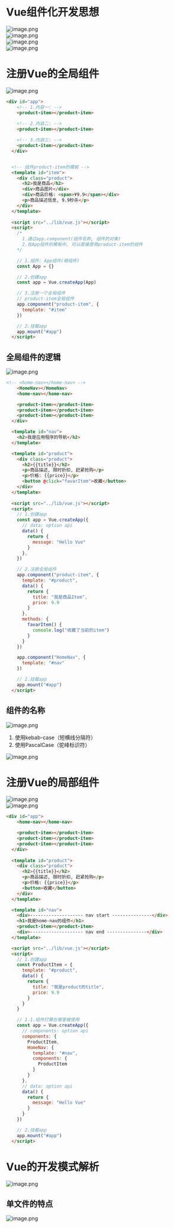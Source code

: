 <a name="GJntL"></a>
# Vue组件化开发思想
![image.png](https://cdn.nlark.com/yuque/0/2023/png/35204765/1679210906654-61a6e18d-37b6-4a5c-bf23-3e68236279ca.png#averageHue=%23f5f2f0&clientId=u73b6b08b-f729-4&from=paste&height=387&id=uf3f369a8&name=image.png&originHeight=387&originWidth=677&originalType=binary&ratio=1&rotation=0&showTitle=false&size=127900&status=done&style=none&taskId=u035df681-1bda-44f8-8cff-6858f403e08&title=&width=677)<br />![image.png](https://cdn.nlark.com/yuque/0/2023/png/35204765/1679211047787-7c4bc2ba-60f3-4850-8463-5cf0494a2a86.png#averageHue=%23f3edeb&clientId=u73b6b08b-f729-4&from=paste&height=351&id=ue3e4bf16&name=image.png&originHeight=351&originWidth=362&originalType=binary&ratio=1&rotation=0&showTitle=false&size=84866&status=done&style=none&taskId=u4f4c054c-c2b3-4e2a-8298-9fc44a5b893&title=&width=362)<br />![image.png](https://cdn.nlark.com/yuque/0/2023/png/35204765/1679211215876-e69fbb13-695a-42a6-b1bc-ec952f0d0654.png#averageHue=%23f2ebea&clientId=u73b6b08b-f729-4&from=paste&height=162&id=ucbd3893f&name=image.png&originHeight=162&originWidth=300&originalType=binary&ratio=1&rotation=0&showTitle=false&size=38882&status=done&style=none&taskId=u632cc5fc-d32f-4af1-a050-0c9cdcdadd0&title=&width=300)<br /> ![image.png](https://cdn.nlark.com/yuque/0/2023/png/35204765/1679211365718-24623408-5bc8-446c-99d9-8e966dbf6e7d.png#averageHue=%23f5f2f0&clientId=u73b6b08b-f729-4&from=paste&height=194&id=u4a116771&name=image.png&originHeight=194&originWidth=485&originalType=binary&ratio=1&rotation=0&showTitle=false&size=26595&status=done&style=none&taskId=u4a3bc9d7-3ff8-4a88-beb4-57ccadc92b1&title=&width=485)

<a name="q7XcO"></a>
# 注册Vue的全局组件
![image.png](https://cdn.nlark.com/yuque/0/2023/png/35204765/1679211764266-c949fcc6-9621-40e6-aa81-ce2d6597f5f9.png#averageHue=%23f6f4f3&clientId=u73b6b08b-f729-4&from=paste&height=322&id=uae29fba7&name=image.png&originHeight=322&originWidth=712&originalType=binary&ratio=1&rotation=0&showTitle=false&size=86755&status=done&style=none&taskId=uc9fb4830-3d81-4b3f-86f7-27df3f27a49&title=&width=712)
```html
<div id="app">
    <!-- 1.内容一: -->
    <product-item></product-item>
    
    <!-- 2.内容二: -->
    <product-item></product-item>

    <!-- 3.内容三: -->
    <product-item></product-item>
  </div>


  <!-- 组件product-item的模板 -->
  <template id="item">
    <div class="product">
      <h2>我是商品</h2>
      <div>商品图片</div>
      <div>商品价格: <span>¥9.9</span></div>
      <p>商品描述信息, 9.9秒杀</p>
    </div>
  </template>
  
  <script src="../lib/vue.js"></script>
  <script>
    /*
      1.通过app.component(组件名称, 组件的对象)
      2.在App组件的模板中, 可以直接使用product-item的组件
    */

    // 1.组件: App组件(根组件)
    const App = {}

    // 2.创建app
    const app = Vue.createApp(App)

    // 3.注册一个全局组件
    // product-item全局组件
    app.component("product-item", {
      template: "#item"
    })

    // 2.挂载app
    app.mount("#app")
  </script>
```
<a name="GWEaH"></a>
## 全局组件的逻辑
![image.png](https://cdn.nlark.com/yuque/0/2023/png/35204765/1679212920174-eecc56bf-5a5a-4c41-8cbe-c09dccca8639.png#averageHue=%23929b91&clientId=u73b6b08b-f729-4&from=paste&height=331&id=u0bbab804&name=image.png&originHeight=331&originWidth=337&originalType=binary&ratio=1&rotation=0&showTitle=false&size=62368&status=done&style=none&taskId=u72cce6dc-ce0b-43d6-b3dd-4aa3cc69965&title=&width=337)
```html
<!-- <home-nav></home-nav> -->
    <HomeNav></HomeNav>
    <home-nav></home-nav>

    <product-item></product-item>
    <product-item></product-item>
    <product-item></product-item>
  </div>

  <template id="nav">
    <h2>我是应用程序的导航</h2>
  </template>

  <template id="product">
    <div class="product">
      <h2>{{title}}</h2>
      <p>商品描述, 限时折扣, 赶紧抢购</p>
      <p>价格: {{price}}</p>
      <button @click="favarItem">收藏</button>
    </div>
  </template>
  
  <script src="../lib/vue.js"></script>
  <script>
    // 1.创建app
    const app = Vue.createApp({
      // data: option api
      data() {
        return {
          message: "Hello Vue"
        }
      },
    })

    // 2.注册全局组件
    app.component("product-item", {
      template: "#product",
      data() {
        return {
          title: "我是商品Item",
          price: 9.9
        }
      },
      methods: {
        favarItem() {
          console.log("收藏了当前的item")
        }
      }
    })

    app.component("HomeNav", {
      template: "#nav"
    })

    // 2.挂载app
    app.mount("#app")
  </script>
```
<a name="j4aoi"></a>
## 组件的名称
![image.png](https://cdn.nlark.com/yuque/0/2023/png/35204765/1679212993696-252073f0-4c51-41c2-a341-e86f01d9ec30.png#averageHue=%23cacaca&clientId=u73b6b08b-f729-4&from=paste&height=18&id=u07921a18&name=image.png&originHeight=18&originWidth=550&originalType=binary&ratio=1&rotation=0&showTitle=false&size=16112&status=done&style=none&taskId=u63bf216c-ac62-42f7-9f5c-6332c5fa91d&title=&width=550)

1. 使用kebab-case（短横线分隔符）
2. 使用PascalCase（驼峰标识符）

![image.png](https://cdn.nlark.com/yuque/0/2023/png/35204765/1679213109005-4583b99e-2663-43ab-b6da-e93edcc5e6b9.png#averageHue=%23f4f4f4&clientId=u73b6b08b-f729-4&from=paste&height=318&id=uc2afdeda&name=image.png&originHeight=318&originWidth=694&originalType=binary&ratio=1&rotation=0&showTitle=false&size=100674&status=done&style=none&taskId=u233590f4-2b61-45e9-bff2-b52c229c9eb&title=&width=694)

<a name="DeqW1"></a>
# 注册Vue的局部组件
![image.png](https://cdn.nlark.com/yuque/0/2023/png/35204765/1679213461142-acecd1c0-4c65-41ef-9810-83fe95c725aa.png#averageHue=%23f0eae9&clientId=u73b6b08b-f729-4&from=paste&height=135&id=u31d41b8a&name=image.png&originHeight=135&originWidth=719&originalType=binary&ratio=1&rotation=0&showTitle=false&size=90259&status=done&style=none&taskId=ueee10e13-ff7e-43e6-9e0f-9010199869c&title=&width=719)<br />![image.png](https://cdn.nlark.com/yuque/0/2023/png/35204765/1679213544295-fdb0aa3a-1dcf-4a50-ad8e-049551d61e49.png#averageHue=%23f2eeee&clientId=u73b6b08b-f729-4&from=paste&height=125&id=ub4cedf08&name=image.png&originHeight=125&originWidth=664&originalType=binary&ratio=1&rotation=0&showTitle=false&size=58201&status=done&style=none&taskId=u63c80d17-abe4-45d9-acfc-979c1b1a150&title=&width=664)
```html
<div id="app">
    <home-nav></home-nav>

    <product-item></product-item>
    <product-item></product-item>
    <product-item></product-item>
  </div>
  
  <template id="product">
    <div class="product">
      <h2>{{title}}</h2>
      <p>商品描述, 限时折扣, 赶紧抢购</p>
      <p>价格: {{price}}</p>
      <button>收藏</button>
    </div>
  </template>

  <template id="nav">
    <div>-------------------- nav start ---------------</div>
    <h1>我是home-nav的组件</h1>
    <product-item></product-item>
    <div>-------------------- nav end ---------------</div>
  </template>

  <script src="../lib/vue.js"></script>
  <script>
    // 1.创建app
    const ProductItem = {
      template: "#product",
      data() {
        return {
          title: "我是product的title",
          price: 9.9
        }
      }
    }

    // 1.1.组件打算在哪里被使用
    const app = Vue.createApp({
      // components: option api
      components: {
        ProductItem,
        HomeNav: {
          template: "#nav",
          components: {
            ProductItem
          }
        }
      },
      // data: option api
      data() {
        return {
          message: "Hello Vue"
        }
      }
    })

    // 2.挂载app
    app.mount("#app")
  </script>
```
<a name="Fxf7K"></a>
# Vue的开发模式解析
![image.png](https://cdn.nlark.com/yuque/0/2023/png/35204765/1679214215301-cc2e4dff-5c22-4794-92de-ec5a884c2032.png#averageHue=%23f3eeed&clientId=u73b6b08b-f729-4&from=paste&height=287&id=u986d36f4&name=image.png&originHeight=287&originWidth=697&originalType=binary&ratio=1&rotation=0&showTitle=false&size=132263&status=done&style=none&taskId=u7babdeb8-06bd-4290-ae2a-001ce763328&title=&width=697)
<a name="mwBoU"></a>
## 单文件的特点
![image.png](https://cdn.nlark.com/yuque/0/2023/png/35204765/1679214419511-df79336e-1fe0-4c73-82e9-06d6c4925340.png#averageHue=%23e3e2df&clientId=u73b6b08b-f729-4&from=paste&height=317&id=u4b49f1af&name=image.png&originHeight=317&originWidth=621&originalType=binary&ratio=1&rotation=0&showTitle=false&size=66773&status=done&style=none&taskId=u00e814ef-71ff-4b47-a5b5-fa35434005d&title=&width=621)

